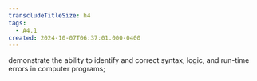 ```yaml
---
transcludeTitleSize: h4
tags:
  - A4.1
created: 2024-10-07T06:37:01.000-0400
---
```

demonstrate the ability to identify and correct syntax, logic, and run-time errors in computer programs;
